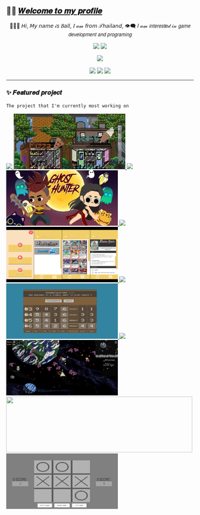 ## 👋🏼 [𝑾𝒆𝒍𝒄𝒐𝒎𝒆 𝒕𝒐 𝒎𝒚 𝒑𝒓𝒐𝒇𝒊𝒍𝒆](https://chayanandnantagitt.wixsite.com/l3allil2on?fbclid=IwAR152EpgQbEdhkKdLVKxMXuP0o4zFXCqhIKrRUXF1Vj7EbsZXRIsMxquhOc)
<p align=center>
🧑🏻💬 𝘏𝘪, 𝘔𝘺 𝘯𝘢𝘮𝘦 𝒾𝘴 𝐵𝘢𝘭𝘭, 𝐼 𝒶𝓂 𝘧𝘳𝘰𝘮 𝒯𝘩𝘢𝘪𝘭𝘢𝘯𝘥, 👁‍🗨 𝐼 𝒶𝓂 𝘪𝘯𝘵𝘦𝘳𝘦𝘴𝘵𝑒𝒹 𝒾𝓃 𝘨𝘢𝘮𝘦 𝘥𝘦𝘷𝘦𝘭𝘰𝘱𝘮𝘦𝘯𝘵 𝘢𝘯𝘥 𝘱𝘳𝘰𝘨𝘳𝘢𝘮𝘪𝘯𝘨
</p>


<p align=center>
  <img height="150px" src="https://github-readme-stats.vercel.app/api?username=l3allil2onz&show_icons=true&theme=tokyonight&hide_title=true&count_private=true" />
  <img height="150px" src="https://github-readme-stats.vercel.app/api/top-langs/?username=l3allil2onz&layout=compact&hide=html,Makefile&text_color=daf7dc&bg_color=151515" />
</p>

<p align=center>
  <img src="https://github-profile-trophy.vercel.app/?username=l3allil2onz&theme=onedark&rank=SECRET,SSS,SS,S,AAA,AA,A,B,C,D,F" />
</p>

<p align=center>
  <img src="https://badges.pufler.dev/visits/l3allil2onz/shiryel?color=black&logo=github" />
  <img src="https://komarev.com/ghpvc/?username=l3allil2onz" />
  <img src="https://hits.seeyoufarm.com/api/count/incr/badge.svg?url=https%3A%2F%2Fgithub.com%2Fl3allil2onz&count_bg=%23DDC3FF&title_bg=%23555555&icon=&icon_color=%23E7E7E7&title=hits&edge_flat=false" />
</p>

---


### :sparkles: 𝑭𝒆𝒂𝒕𝒖𝒓𝒆𝒅 𝒑𝒓𝒐𝒋𝒆𝒄𝒕
`The project that I'm currently most working on`
<p></p>
<a href="https://github.com/l3allil2onz/MadWasteBin" float="left">
  <img src="https://github-readme-stats.vercel.app/api/pin/?username=l3allil2onz&repo=MadWasteBin&theme=tokyonight" height="150" />
  <img src="assets/mwb.webp" height="149" width="300"/> 
</a>

<a href="https://github.com/l3allil2onz/Ghost-Hunter" float="left">
  <img src="https://github-readme-stats.vercel.app/api/pin/?username=l3allil2onz&repo=Ghost-Hunter&theme=tokyonight" height="150" />
  <img src="assets/gh.webp" height="149" width="300"/> 
</a>

<a href="https://github.com/l3allil2onz/StunFish-Card-Translate" float="left">
  <img src="https://github-readme-stats.vercel.app/api/pin/?username=l3allil2onz&repo=StunFish-Card-Translate&theme=tokyonight" height="150" />
  <img src="assets/StunFish_Card_TranslatePic.png" height="149" width="300"/> 
</a>

<a href="https://github.com/l3allil2onz/Master-Mind" float="left">
  <img src="https://github-readme-stats.vercel.app/api/pin/?username=l3allil2onz&repo=Master-Mind&theme=tokyonight" height="150" />
  <img src="assets/MasterMindCover2.png" height="149" width="300"/> 
</a>

<a href="https://github.com/l3allil2onz/SpaceWar" float="left">
  <img src="https://github-readme-stats.vercel.app/api/pin/?username=l3allil2onz&repo=SpaceWar&theme=tokyonight" height="150" />
  <img src="assets/SpaceWarCover.png" height="149" width="300"/> 
</a>

<a href="https://github.com/l3allil2onz/Tic-Tac-Toe" float="left">
  <img src="https://github-readme-stats.vercel.app/api/pin/?username=l3allil2onz&repo=Tic-Tac-Toe&theme=tokyonight" height="150" width="500"/>
  <img src="assets/TicTacToe.png" height="149" width="300"/> 
</a>

<!---
l3allil2onz/l3allil2onz is a ✨ special ✨ repository because its `README.md` (this file) appears on your GitHub profile.
You can click the Preview link to take a look at your changes.
--->
